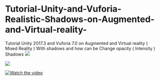 # Tutorial-Unity-and-Vuforia-Realistic-Shadows-on-Augmented-and-Virtual-reality-
Tutorial  Unity  2017.3 and Vuforia 7.0  on Augmented and Virtual reality   ( Mixed Reality ) With shadows and how can be Change opacity ( Intensity ) Shadows 
<a href='https://youtu.be/C9br8qph2cI'>
<img src='http://walid.egyptianpugwash.com/s.png' /></a>

<a href='https://youtu.be/C9br8qph2cI'>
<img src='http://walid.egyptianpugwash.com/ss.png' /></a>


[![Watch the video](https://img.youtube.com/vi/C9br8qph2cI/0.jpg)](https://youtu.be/C9br8qph2cI)
